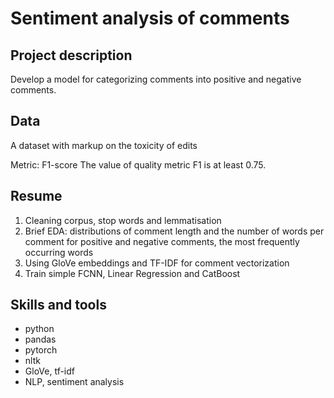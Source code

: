 # Sentiment analysis of comments

## Project description

Develop a model for categorizing comments into positive and negative comments.

## Data
A dataset with markup on the toxicity of edits

Metric: F1-score
The value of quality metric F1 is at least 0.75.


## Resume
1. Cleaning corpus, stop words and lemmatisation
2. Brief EDA: distributions of comment length and the number of words per comment for positive and negative comments, the most frequently occurring words
3. Using GloVe embeddings and TF-IDF for comment vectorization
4. Train simple FCNN, Linear Regression and CatBoost

## Skills and tools
- python
- pandas
- pytorch
- nltk
- GloVe, tf-idf
- NLP, sentiment analysis
